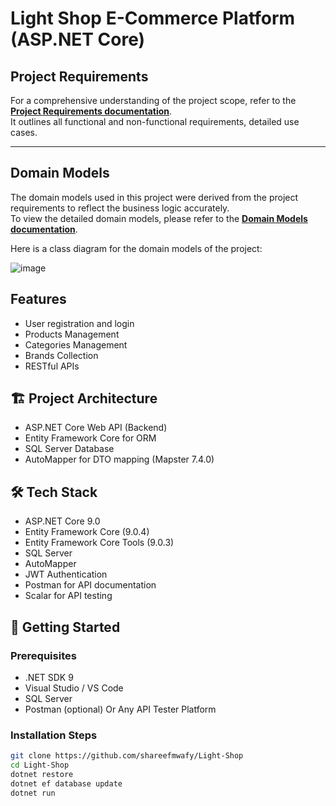# Light Shop E-Commerce Platform (ASP.NET Core)


## Project Requirements  
For a comprehensive understanding of the project scope, refer to the [**Project Requirements documentation**](./docs/ProjectRequirements.md).  
It outlines all functional and non-functional requirements, detailed use cases.

---

## Domain Models  
The domain models used in this project were derived from the project requirements to reflect the business logic accurately.  
To view the detailed domain models, please refer to the [**Domain Models documentation**](./docs/DomainModels.md).  

Here is a class diagram for the domain models of the project:

![image](https://github.com/user-attachments/assets/749fad91-559c-41c6-aa0c-87f19ec2cda5)




## Features
- User registration and login
- Products Management
- Categories Management
- Brands Collection
- RESTful APIs


## 🏗️ Project Architecture
- ASP.NET Core Web API (Backend)
- Entity Framework Core for ORM
- SQL Server Database
- AutoMapper for DTO mapping (Mapster 7.4.0)


## 🛠️ Tech Stack
- ASP.NET Core 9.0
- Entity Framework Core (9.0.4)
- Entity Framework Core Tools (9.0.3)
- SQL Server
- AutoMapper
- JWT Authentication
- Postman for API documentation
- Scalar for API testing



## 🔧 Getting Started

### Prerequisites
- .NET SDK 9
- Visual Studio / VS Code
- SQL Server
- Postman (optional) Or Any API Tester Platform

### Installation Steps
```bash
git clone https://github.com/shareefmwafy/Light-Shop
cd Light-Shop
dotnet restore
dotnet ef database update
dotnet run
